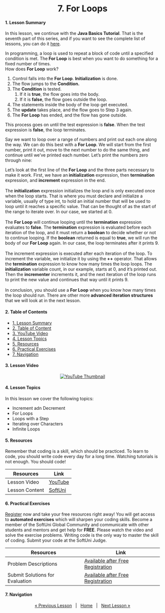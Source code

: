 <h1 align="center">7. For Loops</h1>

#### 1. Lesson Summary

In this lesson, we continue with the <strong>Java Basics Tutorial</strong>. That is the seventh part of this series, and if you want to see the complete list of lessons, you can do it <a href="https://softuni.org/free-courses/java-basics/">here</a>.

<span>In programming, a loop is used to repeat a block of code until a specified condition is met. The<strong> For Loop</strong> is best when you want to do something for a fixed number of times.</span>
<br>
How does <strong>For Loop</strong> work?</span>
<ol>
 	<li>Control falls into the <strong>For Loop</strong>. <strong>Initialization</strong> is done.</li>
 	<li>The flow jumps to the <strong>Condition.</strong></li>
 	<li>The <strong>Condition</strong> is tested.
<ol>
 	<li>If it is <strong>true</strong>, the flow goes into the body.</li>
 	<li>If it is <strong>false</strong>, the flow goes outside the loop.</li>
</ol>
</li>
 	<li>The statements inside the body of the loop get executed.</li>
 	<li>The <strong>update</strong> takes place, and the flow goes to Step 3 again.</li>
 	<li>The <strong>For Loop</strong> has ended, and the flow has gone outside.</li>
</ol>
<span>This process goes on until the test expression is <strong>false</strong>. When the test expression is <strong>false</strong>, the loop terminates.</span>
<p>Say we want to loop over a range of numbers and print out each one along the way. We can do this best with a <strong>For Loop</strong>. We will start from the first number, print it out, move to the next number to do the same thing, and continue until we’ve printed each number. Let’s print the numbers zero through nine:</p>
Let’s look at the first line of the <strong>For Loop</strong> and the three parts necessary to make it work. First, we have an<strong> initialization</strong> expression, then <strong>termination</strong> expression, and <strong>increment</strong> expression in the end.
<br>
<br>
The <strong>initialization</strong> expression initializes the loop and is only executed once when the loop starts. That is where you must declare and initialize a variable, usually of type int, to hold an initial number that will be used to loop until it reaches a specific value. That can be thought of as the start of the range to iterate over. In our case, we started at 0.
<br>
<br>
The <strong>For Loop</strong> will continue looping until the <strong>termination</strong> expression evaluates to <strong>false</strong>. The <strong>termination</strong> expression is evaluated before each iteration of the loop, and it must return a <strong>boolean</strong> to decide whether or not to continue looping. If the <strong>boolean</strong> returned is equal to <strong>true</strong>, we will run the body of our <strong>For Loop</strong> again. In our case, the loop terminates after it prints 9.
<br>
<br>
The increment expression is executed after each iteration of the loop. To increment the variable, we initialize it by using the<strong> ++</strong> operator. That allows the <strong>termination</strong> expression to know how many times the loop loops. The <strong>initialization</strong> variable count, in our example, starts at 0, and it’s printed out. Then the <strong>incrementer</strong> increments it, and the next iteration of the loop runs to print the new value and continues that way until it prints 9.
<br>
<br>
In conclusion, you should use a <strong>For Loop</strong> when you know how many times the loop should run. There are other more<strong> advanced iteration structures</strong> that we will look at in the next lesson.


#### 2. Table of Contents
* [1. Lesson Summary](#1-Lesson-Summary)
* [2. Table of Content](#2-Table-of-Content)
* [3. YouTube Video](#3-YouTube-Video)
* [4. Lesson Topics](#4-Lesson-Topics)
* [5. Resources](#5-Resources)
* [6. Practical Exercises](#6-Practical-Exercises)
* [7. Navigation](#7-Navigation)

#### 3. Lesson Video
<p align="center">
<a href="https://youtu.be/VyoaWLnbDi0">
    <img src="" alt="YouTube Thumbnail">
 </a>
</p>

#### 4. Lesson Topics
In this lesson we cover the following topics:
* Increment adn Decrement
* For Loops
* Loops with a Step
* Iterating over Characters
* Infinite Loops

#### 5. Resources
<p>Remember that coding is a skill, which should be practiced. To learn to code, you should write code every day for a long time. Watching tutorials is not enough. You should code! </p>

| Resources | Link |
| ----- | ----- |
| Lesson Video| [YouTube](https://youtu.be/VyoaWLnbDi0) |
| Lesson Content | [SoftUni](https://softuni.org/code-lessons/java-basics-tutorial-part-7-for-loops) |

#### 6. Practical Exercises
<a href="https://softuni.org/checkout/join-community">Register</a> now and take your free resources right away! You will get access to **automated exercises** which will sharpen your coding skills. Become a member of the SoftUni Global Community and communicate with other students and mentors and get help for **FREE**.
Please watch the video and solve the exercise problems. Writing code is the only way to master the skill of coding. Submit your code at the SoftUni Judge.

| Resources | Link |
| ----- | ----- |
| Problem Descriptions | [Available after Free Registration](https://softuni.org/code-lessons/java-basics-tutorial-part-7-for-loops) |
| Submit Solutions for Evaluation | [Available after Free Registration](https://softuni.org/code-lessons/java-basics-tutorial-part-7-for-loops) |

#### 7. Navigation

<p align="center">
    <a href="https://github.com/SoftUni/Free-Java-Certification-Course/blob/main/lessons/06-Advanced-Conditional-Statements.md">« Previous Lesson</a> &nbsp; | &nbsp; <a href="https://github.com/SoftUni/Free-Java-Certification-Course">Home</a> &nbsp; | &nbsp; <a href="https://github.com/SoftUni/Free-Java-Certification-Course/blob/main/lessons/08-While-Loops.md">Next Lesson »</a>
</p>